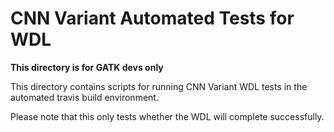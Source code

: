 # CNN Variant Automated Tests for WDL

**This directory is for GATK devs only**

This directory contains scripts for running CNN Variant WDL tests in the automated travis build environment.

Please note that this only tests whether the WDL will complete successfully.
